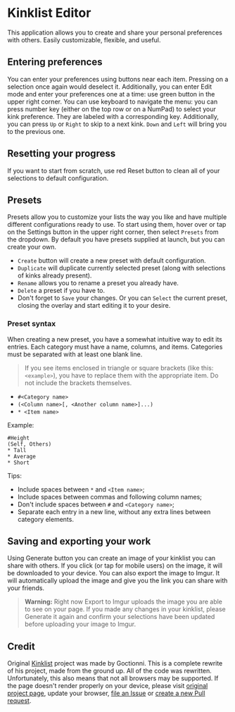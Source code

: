 # Kinklist Editor
This application allows you to create and share your personal preferences with others. Easily customizable, flexible, and useful.

## Entering preferences
You can enter your preferences using buttons near each item.
Pressing on a selection once again would deselect it.
Additionally, you can enter Edit mode and enter your preferences one at a time: use green button in the upper right corner.
You can use keyboard to navigate the menu: you can press number key (either on the top row or on a NumPad) to select your kink preference. They are labeled with a corresponding key.
Additionally, you can press `Up` or `Right` to skip to a next kink. `Down` and `Left` will bring you to the previous one.

## Resetting your progress
If you want to start from scratch, use red Reset button to clean all of your selections to default configuration.

## Presets
Presets allow you to customize your lists the way you like and have multiple different configurations ready to use. To start using them, hover over or tap on the Settings button in the upper right corner, then select `Presets` from the dropdown.
By default you have presets supplied at launch, but you can create your own.
- `Create` button will create a new preset with default configuration.
- `Duplicate` will duplicate currently selected preset (along with selections of kinks already present).
- `Rename` allows you to rename a preset you already have.
- `Delete` a preset if you have to.
- Don't forget to `Save` your changes. Or you can `Select` the current preset, closing the overlay and start editing it to your desire.

### Preset syntax
When creating a new preset, you have a somewhat intuitive way to edit its entries.
Each category must have a name, columns, and items. Categories must be separated with at least one blank line.

> If you see items enclosed in triangle or square brackets (like this: `<example>`), you have to replace them with the appropriate item. Do not include the brackets themselves.

- `#<Category name>`
- `(<Column name>[, <Another column name>]...)`
- `* <Item name>`

Example:
```
#Height
(Self, Others)
* Tall
* Average
* Short

```
Tips:

- Include spaces between `*` and `<Item name>`;
- Include spaces between commas and following column names;
- Don't include spaces between `#` and `<Category name>`;
- Separate each entry in a new line, without any extra lines between category elements.

## Saving and exporting your work
Using Generate button you can create an image of your kinklist you can share with others. If you click (or tap for mobile users) on the image, it will be downloaded to your device. You can also export the image to Imgur. It will automatically upload the image and give you the link you can share with your friends.
> **Warning:** Right now Export to Imgur uploads the image you are able to see on your page. If you made any changes in your kinklist, please Generate it again and confirm your selections have been updated before uploading your image to Imgur.

## Credit
Original [Kinklist](https://github.com/Goctionni/KinkList) project was made by Goctionni. This is a complete rewrite of his project, made from the ground up. All of the code was rewritten. Unfortunately, this also means that not all browsers may be supported. If the page doesn't render properly on your device, please visit [original project page](https://cdn.rawgit.com/Goctionni/KinkList/master/v1.0.2.html), update your browser, [file an Issue](https://github.com/MobButcher/KinkList/issues/new) or [create a new Pull request](https://github.com/MobButcher/KinkList/pulls).